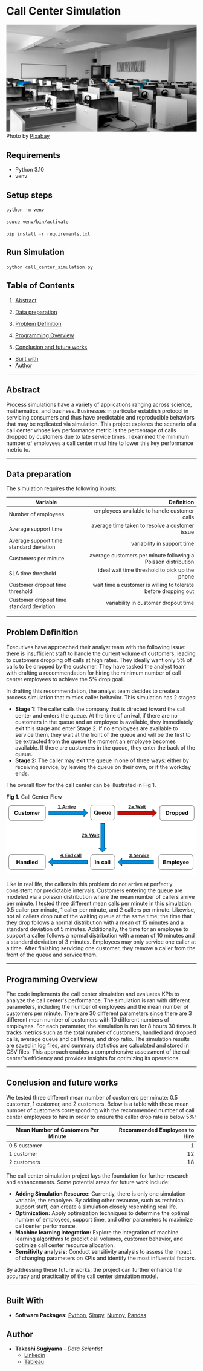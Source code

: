 # Call Center Simulation

![Cover](img/pexels-pixabay-267507.jpg)
Photo by [Pixabay](https://www.pexels.com/photo/gray-wooden-computer-cubicles-inside-room-267507/)

## Requirements

- Python 3.10
- venv

## Setup steps

```
python -m venv

souce venv/bin/activate

pip install -r requirements.txt
```

## Run Simulation

```
python call_center_simulation.py
```

## Table of Contents
1. [Abstract](#abstract)

2. [Data preparation](#data-preparation)

3. [Problem Definition](#problem-definition)

4. [Programming Overview](#programming-overview)

5. [Conclusion and future works](#conclusion-and-future-works)

- [Built with](#built-with)
- [Author](#author)

---

## Abstract

Process simulations have a variety of applications ranging across science, mathematics, and business. Businesses in particular establish protocol in servicing consumers and thus have predictable and reproducible behaviors that may be replicated via simulation. This project explores the scenario of a call center whose key performance metric is the percentage of calls dropped by customers due to late service times. I examined the minimum number of employees a call center must hire to lower this key performance metric to.

---

## Data preparation

The simulation requires the following inputs:

| Variable | Definition |
| ----------------------------- | -----------------------------: |
| Number of employees | employees available to handle customer calls |
| Average support time | average time taken to resolve a customer issue |
| Average support time standard deviation | variability in support time |
| Customers per minute | average customers per minute following a Poisson distribution |
| SLA time threshold  | ideal wait time threshold to pick up the phone |
| Customer dropout time threshold | wait time a customer is willing to tolerate before dropping out |
| Customer dropout time standard deviation | variability in customer dropout time |


---

## Problem Definition

Executives have approached their analyst team with the following issue: there is insufficient staff to handle the current volume of customers, leading to customers dropping off calls at high rates. They ideally want only 5% of calls to be dropped by the customer. They have tasked the analyst team with drafting a recommendation for hiring the minimum number of call center employees to achieve the 5% drop goal.

In drafting this recommendation, the analyst team decides to create a process simulation that mimics caller behavior. This simulation has 2 stages:

- **Stage 1:** The caller calls the company that is directed toward the call center and enters the queue. At the time of arrival, if there are no customers in the queue and an employee is available, they immediately exit this stage and enter Stage 2. If no employees are available to service them, they wait at the front of the queue and will be the first to be extracted from the queue the moment an employee becomes available. If there are customers in the queue, they enter the back of the queue.
- **Stage 2:** The caller may exit the queue in one of three ways: either by receiving service, by leaving the queue on their own, or if the workday ends.

The overall flow for the call center can be illustrated in Fig 1.

**Fig 1.** Call Center Flow
![Flow](img/call-center-flow.png)

Like in real life, the callers in this problem do not arrive at perfectly consistent nor predictable intervals. Customers entering the queue are modeled via a poisson distribution where the mean number of callers arrive per minute. I tested three different mean calls per minute in this simulation: 0.5 caller per minute, 1 caller per minute, and 2 callers per minute. Likewise, not all callers drop out of the waiting queue at the same time; the time that they drop follows a normal distribution with a mean of 15 minutes and a standard deviation of 5 minutes. Additionally, the time for an employee to support a caller follows a normal distribution with a mean of 10 minutes and a standard deviation of 3 minutes. Employees may only service one caller at a time. After finishing servicing one customer, they remove a caller from the front of the queue and service them.

---

## Programming Overview
The code implements the call center simulation and evaluates KPIs to analyze the call center's performance. The simulation is ran with different parameters, including the number of employees and the mean number of customers per minute. There are 30 different parameters since there are 3 different mean number of customers with 10 different numbers of employees. For each parameter, the simulation is ran for 8 hours 30 times. It tracks metrics such as the total number of customers, handled and dropped calls, average queue and call times, and drop ratio. The simulation results are saved in log files, and summary statistics are calculated and stored in CSV files. This approach enables a comprehensive assessment of the call center's efficiency and provides insights for optimizing its operations.

---

## Conclusion and future works

We tested three different mean number of customers per minute: 0.5 customer, 1 customer, and 2 customers. Below is a table with those mean number of customers corresponding with the recommended number of call center employees to hire in order to ensure the caller drop rate is below 5%:

| Mean Number of Customers Per Minute | Recommended Employees to Hire  |
| ----------------------------- | -----------------------------: |
| 0.5 customer                   | 1                             |
| 1 customer                      | 12                             |
| 2 customers                     | 18                              |

The call center simulation project lays the foundation for further research and enhancements. Some potential areas for future work include:

- **Adding Simulation Resource:** Currently, there is only one simulation variable, the empolyee. By adding other resource, such as technical support staff, can create a simulation closely resembling  real life.
- **Optimization:** Apply optimization techniques to determine the optimal number of employees, support time, and other parameters to maximize call center performance.
- **Machine learning integration:** Explore the integration of machine learning algorithms to predict call volumes, customer behavior, and optimize call center resource allocation.
- **Sensitivity analysis:** Conduct sensitivity analysis to assess the impact of changing parameters on KPIs and identify the most influential factors.

By addressing these future works, the project can further enhance the accuracy and practicality of the call center simulation model.

---

## Built With

* **Software Packages:**  [Python](https://www.python.org/), [Simpy](https://simpy.readthedocs.io/en/latest/), [Numpy](https://numpy.org/), [Pandas](https://pandas.pydata.org/docs/)
## Author

* **Takeshi Sugiyama** - *Data Scientist*
  * [Linkedin](https://www.linkedin.com/in/takeshi-sugiyama/)
  * [Tableau](https://public.tableau.com/profile/takeshi.sugiyama)
